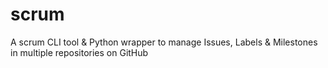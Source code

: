 # scrum
A scrum CLI tool &amp; Python wrapper to manage Issues, Labels &amp; Milestones in multiple repositories on GitHub
